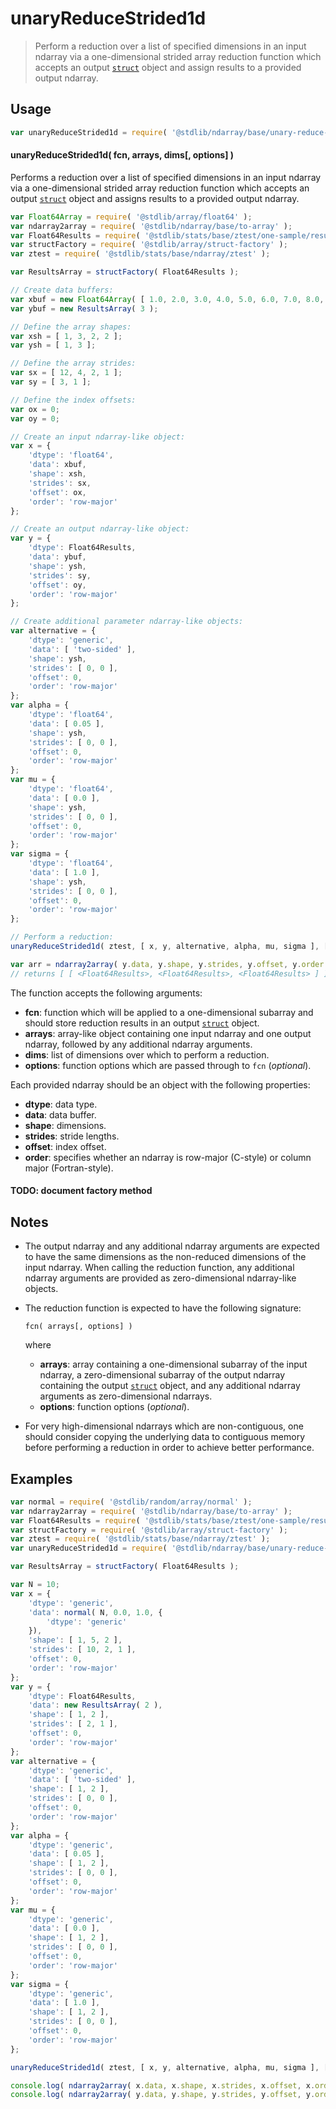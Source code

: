 <!--

@license Apache-2.0

Copyright (c) 2025 The Stdlib Authors.

Licensed under the Apache License, Version 2.0 (the "License");
you may not use this file except in compliance with the License.
You may obtain a copy of the License at

   http://www.apache.org/licenses/LICENSE-2.0

Unless required by applicable law or agreed to in writing, software
distributed under the License is distributed on an "AS IS" BASIS,
WITHOUT WARRANTIES OR CONDITIONS OF ANY KIND, either express or implied.
See the License for the specific language governing permissions and
limitations under the License.

-->

# unaryReduceStrided1d

> Perform a reduction over a list of specified dimensions in an input ndarray via a one-dimensional strided array reduction function which accepts an output [`struct`][@stdlib/dstructs/struct] object and assign results to a provided output ndarray.

<section class="intro">

</section>

<!-- /.intro -->

<section class="usage">

## Usage

```javascript
var unaryReduceStrided1d = require( '@stdlib/ndarray/base/unary-reduce-strided1d-assign-struct' );
```

#### unaryReduceStrided1d( fcn, arrays, dims\[, options] )

Performs a reduction over a list of specified dimensions in an input ndarray via a one-dimensional strided array reduction function which accepts an output [`struct`][@stdlib/dstructs/struct] object and assigns results to a provided output ndarray.

<!-- eslint-disable max-len -->

```javascript
var Float64Array = require( '@stdlib/array/float64' );
var ndarray2array = require( '@stdlib/ndarray/base/to-array' );
var Float64Results = require( '@stdlib/stats/base/ztest/one-sample/results/float64' );
var structFactory = require( '@stdlib/array/struct-factory' );
var ztest = require( '@stdlib/stats/base/ndarray/ztest' );

var ResultsArray = structFactory( Float64Results );

// Create data buffers:
var xbuf = new Float64Array( [ 1.0, 2.0, 3.0, 4.0, 5.0, 6.0, 7.0, 8.0, 9.0, 10.0, 11.0, 12.0 ] );
var ybuf = new ResultsArray( 3 );

// Define the array shapes:
var xsh = [ 1, 3, 2, 2 ];
var ysh = [ 1, 3 ];

// Define the array strides:
var sx = [ 12, 4, 2, 1 ];
var sy = [ 3, 1 ];

// Define the index offsets:
var ox = 0;
var oy = 0;

// Create an input ndarray-like object:
var x = {
    'dtype': 'float64',
    'data': xbuf,
    'shape': xsh,
    'strides': sx,
    'offset': ox,
    'order': 'row-major'
};

// Create an output ndarray-like object:
var y = {
    'dtype': Float64Results,
    'data': ybuf,
    'shape': ysh,
    'strides': sy,
    'offset': oy,
    'order': 'row-major'
};

// Create additional parameter ndarray-like objects:
var alternative = {
    'dtype': 'generic',
    'data': [ 'two-sided' ],
    'shape': ysh,
    'strides': [ 0, 0 ],
    'offset': 0,
    'order': 'row-major'
};
var alpha = {
    'dtype': 'float64',
    'data': [ 0.05 ],
    'shape': ysh,
    'strides': [ 0, 0 ],
    'offset': 0,
    'order': 'row-major'
};
var mu = {
    'dtype': 'float64',
    'data': [ 0.0 ],
    'shape': ysh,
    'strides': [ 0, 0 ],
    'offset': 0,
    'order': 'row-major'
};
var sigma = {
    'dtype': 'float64',
    'data': [ 1.0 ],
    'shape': ysh,
    'strides': [ 0, 0 ],
    'offset': 0,
    'order': 'row-major'
};

// Perform a reduction:
unaryReduceStrided1d( ztest, [ x, y, alternative, alpha, mu, sigma ], [ 2, 3 ] );

var arr = ndarray2array( y.data, y.shape, y.strides, y.offset, y.order );
// returns [ [ <Float64Results>, <Float64Results>, <Float64Results> ] ]
```

The function accepts the following arguments:

-   **fcn**: function which will be applied to a one-dimensional subarray and should store reduction results in an output [`struct`][@stdlib/dstructs/struct] object.
-   **arrays**: array-like object containing one input ndarray and one output ndarray, followed by any additional ndarray arguments.
-   **dims**: list of dimensions over which to perform a reduction.
-   **options**: function options which are passed through to `fcn` (_optional_).

Each provided ndarray should be an object with the following properties:

-   **dtype**: data type.
-   **data**: data buffer.
-   **shape**: dimensions.
-   **strides**: stride lengths.
-   **offset**: index offset.
-   **order**: specifies whether an ndarray is row-major (C-style) or column major (Fortran-style).

#### TODO: document factory method

</section>

<!-- /.usage -->

<section class="notes">

## Notes

-   The output ndarray and any additional ndarray arguments are expected to have the same dimensions as the non-reduced dimensions of the input ndarray. When calling the reduction function, any additional ndarray arguments are provided as zero-dimensional ndarray-like objects.

-   The reduction function is expected to have the following signature:

    ```text
    fcn( arrays[, options] )
    ```

    where

    -   **arrays**: array containing a one-dimensional subarray of the input ndarray, a zero-dimensional subarray of the output ndarray containing the output [`struct`][@stdlib/dstructs/struct] object, and any additional ndarray arguments as zero-dimensional ndarrays.
    -   **options**: function options (_optional_).

-   For very high-dimensional ndarrays which are non-contiguous, one should consider copying the underlying data to contiguous memory before performing a reduction in order to achieve better performance.

</section>

<!-- /.notes -->

<section class="examples">

## Examples

<!-- eslint no-undef: "error" -->

```javascript
var normal = require( '@stdlib/random/array/normal' );
var ndarray2array = require( '@stdlib/ndarray/base/to-array' );
var Float64Results = require( '@stdlib/stats/base/ztest/one-sample/results/float64' );
var structFactory = require( '@stdlib/array/struct-factory' );
var ztest = require( '@stdlib/stats/base/ndarray/ztest' );
var unaryReduceStrided1d = require( '@stdlib/ndarray/base/unary-reduce-strided1d-assign-struct' );

var ResultsArray = structFactory( Float64Results );

var N = 10;
var x = {
    'dtype': 'generic',
    'data': normal( N, 0.0, 1.0, {
        'dtype': 'generic'
    }),
    'shape': [ 1, 5, 2 ],
    'strides': [ 10, 2, 1 ],
    'offset': 0,
    'order': 'row-major'
};
var y = {
    'dtype': Float64Results,
    'data': new ResultsArray( 2 ),
    'shape': [ 1, 2 ],
    'strides': [ 2, 1 ],
    'offset': 0,
    'order': 'row-major'
};
var alternative = {
    'dtype': 'generic',
    'data': [ 'two-sided' ],
    'shape': [ 1, 2 ],
    'strides': [ 0, 0 ],
    'offset': 0,
    'order': 'row-major'
};
var alpha = {
    'dtype': 'generic',
    'data': [ 0.05 ],
    'shape': [ 1, 2 ],
    'strides': [ 0, 0 ],
    'offset': 0,
    'order': 'row-major'
};
var mu = {
    'dtype': 'generic',
    'data': [ 0.0 ],
    'shape': [ 1, 2 ],
    'strides': [ 0, 0 ],
    'offset': 0,
    'order': 'row-major'
};
var sigma = {
    'dtype': 'generic',
    'data': [ 1.0 ],
    'shape': [ 1, 2 ],
    'strides': [ 0, 0 ],
    'offset': 0,
    'order': 'row-major'
};

unaryReduceStrided1d( ztest, [ x, y, alternative, alpha, mu, sigma ], [ 1 ] );

console.log( ndarray2array( x.data, x.shape, x.strides, x.offset, x.order ) );
console.log( ndarray2array( y.data, y.shape, y.strides, y.offset, y.order ) );
```

</section>

<!-- /.examples -->

<!-- Section for related `stdlib` packages. Do not manually edit this section, as it is automatically populated. -->

<section class="related">

</section>

<!-- /.related -->

<section class="links">

[@stdlib/dstructs/struct]: https://github.com/stdlib-js/stdlib/tree/develop/lib/node_modules/%40stdlib/dstructs/struct

</section>

<!-- /.links -->
